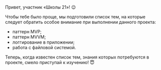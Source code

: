 Привет, участник «Школы 21»! 😉

Чтобы тебе было проще, мы подготовили список тем, на которые следует обратить особое внимание при выполнении данного проекта:

- паттерн MVP;
- паттерн MVVM;
- логгирование в приложении;
- работа с файловой системой.

Теперь, когда известен список тем, знания которых потребуются в проекте, смело приступай к изучению! 😇
